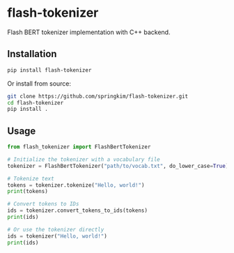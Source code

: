 # flash-tokenizer

Flash BERT tokenizer implementation with C++ backend.

## Installation

```bash
pip install flash-tokenizer
```

Or install from source:

```bash
git clone https://github.com/springkim/flash-tokenizer.git
cd flash-tokenizer
pip install .
```

## Usage

```python
from flash_tokenizer import FlashBertTokenizer

# Initialize the tokenizer with a vocabulary file
tokenizer = FlashBertTokenizer("path/to/vocab.txt", do_lower_case=True)

# Tokenize text
tokens = tokenizer.tokenize("Hello, world!")
print(tokens)

# Convert tokens to IDs
ids = tokenizer.convert_tokens_to_ids(tokens)
print(ids)

# Or use the tokenizer directly
ids = tokenizer("Hello, world!")
print(ids)
```
